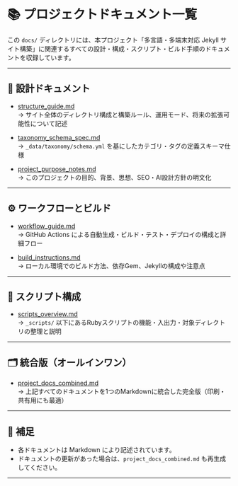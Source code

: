 # 📚 プロジェクトドキュメント一覧

この `docs/` ディレクトリには、本プロジェクト「多言語・多端末対応 Jekyll サイト構築」に関連するすべての設計・構成・スクリプト・ビルド手順のドキュメントを収録しています。

---

## 📐 設計ドキュメント

- [structure_guide.md](structure_guide.md)  
  → サイト全体のディレクトリ構成と構築ルール、運用モード、将来の拡張可能性について記述

- [taxonomy_schema_spec.md](taxonomy_schema_spec.md)  
  → `_data/taxonomy/schema.yml` を基にしたカテゴリ・タグの定義スキーマ仕様

- [project_purpose_notes.md](project_purpose_notes.md)  
  → このプロジェクトの目的、背景、思想、SEO・AI設計方針の明文化

---

## ⚙ ワークフローとビルド

- [workflow_guide.md](workflow_guide.md)  
  → GitHub Actions による自動生成・ビルド・テスト・デプロイの構成と詳細フロー

- [build_instructions.md](build_instructions.md)  
  → ローカル環境でのビルド方法、依存Gem、Jekyllの構成や注意点

---

## 🧩 スクリプト構成

- [scripts_overview.md](scripts_overview.md)  
  → `_scripts/` 以下にあるRubyスクリプトの機能・入出力・対象ディレクトリの整理と説明

---

## 🗂 統合版（オールインワン）

- [project_docs_combined.md](project_docs_combined.md)  
  → 上記すべてのドキュメントを1つのMarkdownに統合した完全版（印刷・共有用にも最適）

---

## 📝 補足

- 各ドキュメントは Markdown により記述されています。
- ドキュメントの更新があった場合は、`project_docs_combined.md` も再生成してください。

---
